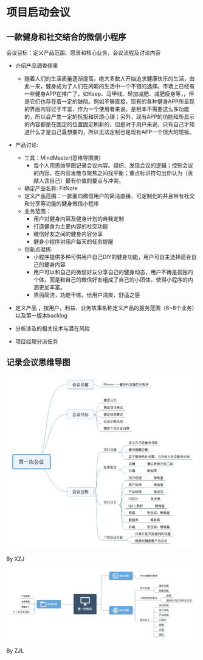 # 项目启动会议

## 一款健身和社交结合的微信小程序

会议目标：定义产品范围、愿景和核心业务，会议流程及讨论内容

* 介绍产品调查结果
  * 随着人们的生活质量逐渐提高，绝大多数人开始追求健康快乐的生活，由此一来，健身成为了人们在闲暇的生活中一个不错的选择。市场上已经有一些健身APP在推广了，如Keep、马甲线、轻加减肥、减肥瘦身等，，但是它们也存在着一定的缺陷。例如不够直接，现有的各种健身APP所呈现的界面内容过于丰富，作为一个使用者来说，是根本不需要这么多功能的，所以会产生一定的抗拒和厌烦心理；另外，现有APP的功能和所显示的内容都是在固定的位置固定刷新的，但是对于用户来说，只有自己才知道什么才是自己最想要的，所以无法定制也是现有APP一个很大的短板。

* 产品讨论:
  * 工具：MindMaster(思维导图类)
    * 每个人用思维导图记录会议内容。组织、发现会议的逻辑；控制会议的内容，在内容发散与聚焦之间找平衡；重点标识符勾出你认为（贡献人含自己）最有价值的要点与冲突。
   * 确定产品名称: FitNote
    * 定义产品范围：一款面向微信用户的简洁直接、可定制化的并且带有社交和分享等功能的健身微信小程序
    * 业务范围：
      * 用户对健身内容及健身计划的自我定制
      * 打造健身为主要内容的社交功能
      * 微信好友之间的健身内容分享 
      * 健身小程序对用户每天的任务提醒
    * 创新点凝练:
      * 小程序提供多种可供用户自己DIY的健身功能，用户可自主选择适合自己的健身内容
      * 用户可以和自己的微信好友分享自己的健身动态，用户不再是孤独的个体，而是和自己的微信好友组成了自己的小团体，使得小程序的内涵更加丰富。
      * 界面简洁，功能干练，给用户清爽、舒适之感
* 定义产品 ，按用户，利益、业务故事名称定义产品的服务范围（6~8个业务）以及第一版本backlog
* 分析涉及的相关技术与潜在风险
* 项目经理分派任务

## 记录会议思维导图

![](../../Assets/XPic.jpeg)

By XZJ

![](../../Assets/ZPic.jpeg)

By ZJL